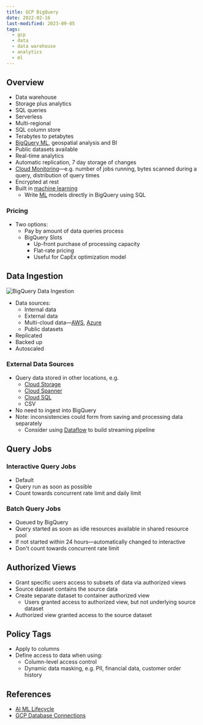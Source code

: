 ```yaml
---
title: GCP BigQuery
date: 2022-02-16
last-modified: 2023-09-05
tags:
  - gcp
  - data
  - data warehouse
  - analytics
  - ml
---
```


## Overview

- Data warehouse
- Storage plus analytics
- SQL queries
- Serverless
- Multi-regional
- SQL column store
- Terabytes to petabytes
- [BigQuery ML](notes/GCP%20BigQuery%20ML.md), geospatial analysis and BI
- Public datasets available
- Real-time analytics
- Automatic replication, 7 day storage of changes
- [Cloud Monitoring](notes/GCP%20Cloud%20Monitoring.md)—e.g. number of jobs running, bytes scanned during a query, distribution of query times
- Encrypted at rest
- Built in [machine learning](notes/Machine%20Learning.md)
	- Write [ML](notes/Machine%20Learning.md) models directly in BigQuery using SQL

### Pricing

- Two options:
	- Pay by amount of data queries process
	- BigQuery Slots
		- Up-front purchase of processing capacity
		- Flat-rate pricing
		- Useful for CapEx optimization model

## Data Ingestion

![BigQuery Data Ingestion](files/bigquery_data_ingestion.svg)

- Data sources:
	- Internal data
	- External data
	- Multi-cloud data—[AWS](notes/moc/AWS.md), [Azure](notes/moc/Azure.md)
	- Public datasets
- Replicated
- Backed up
- Autoscaled

### External Data Sources

- Query data stored in other locations, e.g.
	- [Cloud Storage](notes/GCP%20Cloud%20Storage.md)
	- [Cloud Spanner](notes/GCP%20Cloud%20Spanner.md)
	- [Cloud SQL](notes/GCP%20Cloud%20SQL.md)
	- CSV
- No need to ingest into BigQuery
- Note: inconsistencies could form from saving and processing data separately
	- Consider using [Dataflow](notes/GCP%20Dataflow.md) to build streaming pipeline

## Query Jobs

### Interactive Query Jobs

- Default
- Query run as soon as possible
- Count towards concurrent rate limit and daily limit

### Batch Query Jobs

- Queued by BigQuery
- Query started as soon as idle resources available in shared resource pool
- If not started within 24 hours—automatically changed to interactive
- Don't count towards concurrent rate limit

## Authorized Views

- Grant specific users access to subsets of data via authorized views
- Source dataset contains the source data
- Create separate dataset to container authorized view
	- Users granted access to authorized view, but not underlying source dataset
- Authorized view granted access to the source dataset

## Policy Tags

- Apply to columns
- Define access to data when using:
	- Column-level access control
	- Dynamic data masking, e.g. PII, financial data, customer order history

## References

- [AI ML Lifecycle](notes/AI%20ML%20Lifecycle.md)
- [GCP Database Connections](notes/GCP%20Database%20Connections.md)
